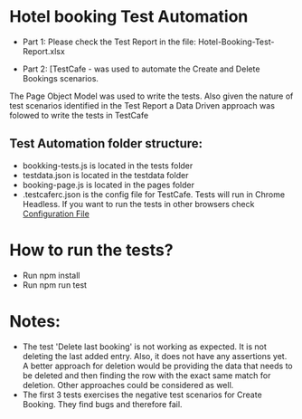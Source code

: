 # Hotel booking Test Automation

* Part 1: Please check the Test Report in the file: Hotel-Booking-Test-Report.xlsx
 
* Part 2: [TestCafe[](https://devexpress.github.io/testcafe) - was used to automate the Create and Delete Bookings scenarios.

The Page Object Model was used to write the tests. Also given the nature of test scenarios identified in the Test Report a Data Driven approach was folowed to write the tests in TestCafe

## Test Automation folder structure:
* bookking-tests.js is located in the tests folder
* testdata.json is located in the testdata folder
* booking-page.js is located in the pages folder
* .testcaferc.json is the config file for TestCafe. Tests will run in Chrome Headless. If you want to run the tests in other browsers check [Configuration File](https://devexpress.github.io/testcafe/documentation/reference/configuration-file.html#browsers)
 
# How to run the tests?
* Run npm install
* Run npm run test
 
# Notes:
* The test 'Delete last booking' is not working as expected. It is not deleting the last added entry. Also, it does not have any assertions yet. A better approach for deletion would be providing the data that needs to be deleted and then finding the row with the exact same match for deletion. Other approaches could be considered as well.
* The first 3 tests exercises the negative test scenarios for Create Booking. They find bugs and therefore fail.
